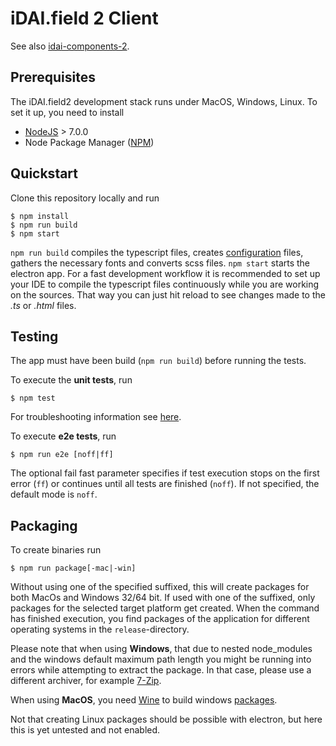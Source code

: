 # iDAI.field 2 Client  

See also [idai-components-2](https://github.com/dainst/idai-components-2). 
   
## Prerequisites

The iDAI.field2 development stack runs under MacOS, Windows, Linux. 
To set it up, you need to install

* [NodeJS](https://nodejs.org/en/) > 7.0.0
* Node Package Manager ([NPM](https://www.npmjs.com/)) 

## Quickstart

Clone this repository locally and run

```
$ npm install
$ npm run build
$ npm start
```

`npm run build` compiles the typescript files, creates [configuration](config/README.md) files, gathers
 the necessary fonts and converts scss files. `npm start` starts the electron app. For a fast development 
 workflow it is recommended to set up your IDE to compile the typescript files continuously while you are 
 working on the sources. That way you can just hit reload to see changes made to the *.ts* or *.html* files.

## Testing

The app must have been build (`npm run build`) before running the tests.

To execute the **unit tests**, run 

```
$ npm test   
```

For troubleshooting information see [here](docs/unit-test-troubleshooting.md).

To execute **e2e tests**, run 

```
$ npm run e2e [noff|ff]
```

The optional fail fast parameter specifies if test execution stops on the first error (`ff`) or continues until all tests are finished (`noff`). If not specified, the default mode is `noff`. 

## Packaging

To create binaries run 

```
$ npm run package[-mac|-win]
```

Without using one of the specified suffixed, this will create packages for both MacOs and Windows 32/64 bit.
If used with one of the suffixed, only packages for the selected target platform get created. When the command has finished execution, you find packages of the application for different operating systems in the `release`-directory.

Please note that when using **Windows**, that due to nested node_modules and the 
windows default maximum path length you might be running into errors while attempting
to extract the package. In that case, please use a different archiver, for example [7-Zip](http://www.7-zip.org/download.html).

When using **MacOS**, you need [Wine](http://www.davidbaumgold.com/tutorials/wine-mac/) to build windows [packages](https://github.com/dainst/idai-field-client/blob/master/README.md#packacking).

Not that creating Linux packages should be possible with electron, but here this is yet untested and not enabled.


